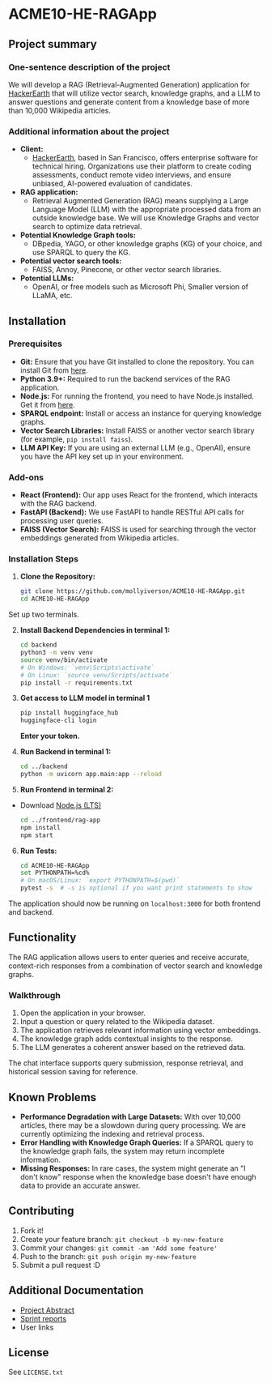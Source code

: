 # ACME10-HE-RAGApp

## Project summary

### One-sentence description of the project

We will develop a RAG (Retrieval-Augmented Generation) application for [HackerEarth](https://www.hackerearth.com/) that will utilize vector search, knowledge graphs, and a LLM to answer questions and generate content from a knowledge base of more than 10,000 Wikipedia articles.

### Additional information about the project

- **Client:**
  - [HackerEarth](https://www.hackerearth.com/), based in San Francisco, offers enterprise software for technical hiring. Organizations use their platform to create coding assessments, conduct remote video interviews, and ensure unbiased, AI-powered evaluation of candidates.
- **RAG application:**
  - Retrieval Augmented Generation (RAG) means supplying a Large Language Model (LLM) with the appropriate processed data from an outside knowledge base. We will use Knowledge Graphs and vector search to optimize data retrieval. 
- **Potential Knowledge Graph tools:**
  - DBpedia, YAGO, or other knowledge graphs (KG) of your choice, and use SPARQL to query the KG.
- **Potential vector search tools:**
  - FAISS, Annoy, Pinecone, or other vector search libraries.
- **Potential LLMs:**
  - OpenAI, or free models such as Microsoft Phi, Smaller version of LLaMA, etc.

## Installation

### Prerequisites

- **Git:** Ensure that you have Git installed to clone the repository. You can install Git from [here](https://git-scm.com/book/en/v2/Getting-Started-Installing-Git).
- **Python 3.9+:** Required to run the backend services of the RAG application.
- **Node.js:** For running the frontend, you need to have Node.js installed. Get it from [here](https://nodejs.org/en/).
- **SPARQL endpoint:** Install or access an instance for querying knowledge graphs.
- **Vector Search Libraries:** Install FAISS or another vector search library (for example, `pip install faiss`).
- **LLM API Key:** If you are using an external LLM (e.g., OpenAI), ensure you have the API key set up in your environment.

### Add-ons

- **React (Frontend):** Our app uses React for the frontend, which interacts with the RAG backend.
- **FastAPI (Backend):** We use FastAPI to handle RESTful API calls for processing user queries.
- **FAISS (Vector Search):** FAISS is used for searching through the vector embeddings generated from Wikipedia articles.

### Installation Steps

1. **Clone the Repository:**
   ```bash
   git clone https://github.com/mollyiverson/ACME10-HE-RAGApp.git
   cd ACME10-HE-RAGApp
   ```

Set up two terminals.

2. **Install Backend Dependencies in terminal 1:**
   ```bash
   cd backend
   python3 -m venv venv
   source venv/bin/activate  
   # On Windows: `venv\Scripts\activate`
   # On Linux: `source venv/Scripts/activate`
   pip install -r requirements.txt
   ```
3. **Get access to LLM model in terminal 1**
   ```bash
   pip install huggingface_hub
   huggingface-cli login
   ```
   **Enter your token.**

4. **Run Backend in terminal 1:**
   ```bash
   cd ../backend
   python -m uvicorn app.main:app --reload
   ```
5. **Run Frontend in terminal 2:**
- Download [Node.js (LTS)](https://nodejs.org/en)
   ```bash
   cd ../frontend/rag-app
   npm install
   npm start
   ```

6. **Run Tests:**
   ```bash
   cd ACME10-HE-RAGApp
   set PYTHONPATH=%cd%  
   # On macOS/Linux: `export PYTHONPATH=$(pwd)`
   pytest -s  # -s is optional if you want print statements to show
   ```

The application should now be running on `localhost:3000` for both frontend and backend.


## Functionality

The RAG application allows users to enter queries and receive accurate, context-rich responses from a combination of vector search and knowledge graphs.

### Walkthrough

1. Open the application in your browser.
2. Input a question or query related to the Wikipedia dataset.
3. The application retrieves relevant information using vector embeddings.
4. The knowledge graph adds contextual insights to the response.
5. The LLM generates a coherent answer based on the retrieved data.

The chat interface supports query submission, response retrieval, and historical session saving for reference.

## Known Problems

- **Performance Degradation with Large Datasets:** With over 10,000 articles, there may be a slowdown during query processing. We are currently optimizing the indexing and retrieval process.
- **Error Handling with Knowledge Graph Queries:** If a SPARQL query to the knowledge graph fails, the system may return incomplete information.
- **Missing Responses:** In rare cases, the system might generate an "I don't know" response when the knowledge base doesn't have enough data to provide an accurate answer.

## Contributing

1. Fork it!
2. Create your feature branch: `git checkout -b my-new-feature`
3. Commit your changes: `git commit -am 'Add some feature'`
4. Push to the branch: `git push origin my-new-feature`
5. Submit a pull request :D

## Additional Documentation

* [Project Abstract](docs/project-report/Project-Abstract.pdf)
* [Sprint reports](docs/sprint-reports/)
* User links

## License

See `LICENSE.txt` 
